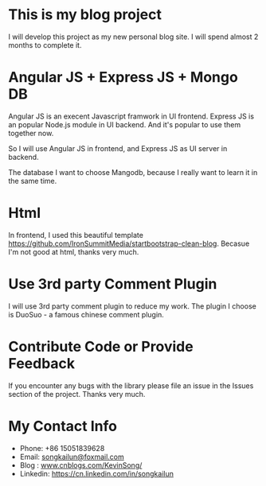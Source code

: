 # This is my blog project
I will develop this project as my new personal blog site. I will spend almost 2 months to complete it.

# Angular JS + Express JS + Mongo DB
Angular JS is an execent Javascript framwork in UI frontend. Express JS is an popular Node.js module in UI backend. 
And it's popular to use them together now. 

So I will use Angular JS in frontend, and Express JS as UI server in backend.

The database I want to choose Mangodb, because I really want to learn it in the same time.

# Html
In frontend, I used this beautiful template https://github.com/IronSummitMedia/startbootstrap-clean-blog.  Becasue I'm not good at html, thanks very much.

# Use 3rd party Comment Plugin
I will use 3rd party comment plugin to reduce my work. The plugin I choose is DuoSuo - a famous chinese comment plugin.

# Contribute Code or Provide Feedback
If you encounter any bugs with the library please file an issue in the Issues section of the project. Thanks very much.

# My Contact Info
* Phone: +86 15051839628
* Email: songkailun@foxmail.com
* Blog : www.cnblogs.com/KevinSong/
* Linkedin: https://cn.linkedin.com/in/songkailun
